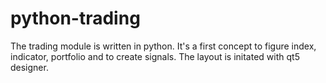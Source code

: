# python-trading
The trading module is written in python. It's a first concept to figure index, indicator, portfolio and to create signals. The layout is initated with qt5 designer.
